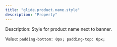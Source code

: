 ```yaml
---
title: "glide.product.name.style"
description: "Property"
---
```


Description: Style for product name next to banner.

Value: `padding-bottom: 0px; padding-top: 0px;`